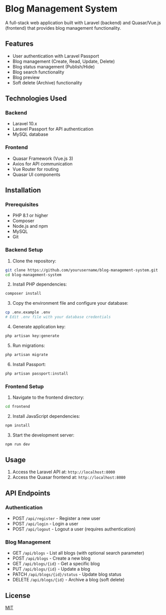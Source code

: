 # Blog Management System

A full-stack web application built with Laravel (backend) and Quasar/Vue.js (frontend) that provides blog management functionality.

## Features

-   User authentication with Laravel Passport
-   Blog management (Create, Read, Update, Delete)
-   Blog status management (Publish/Hide)
-   Blog search functionality
-   Blog preview
-   Soft delete (Archive) functionality

## Technologies Used

### Backend

-   Laravel 10.x
-   Laravel Passport for API authentication
-   MySQL database

### Frontend

-   Quasar Framework (Vue.js 3)
-   Axios for API communication
-   Vue Router for routing
-   Quasar UI components

## Installation

### Prerequisites

-   PHP 8.1 or higher
-   Composer
-   Node.js and npm
-   MySQL
-   Git

### Backend Setup

1. Clone the repository:

```bash
git clone https://github.com/yourusername/blog-management-system.git
cd blog-management-system
```

2. Install PHP dependencies:

```bash
composer install
```

3. Copy the environment file and configure your database:

```bash
cp .env.example .env
# Edit .env file with your database credentials
```

4. Generate application key:

```bash
php artisan key:generate
```

5. Run migrations:

```bash
php artisan migrate
```

6. Install Passport:

```bash
php artisan passport:install
```

### Frontend Setup

1. Navigate to the frontend directory:

```bash
cd frontend
```

2. Install JavaScript dependencies:

```bash
npm install
```

3. Start the development server:

```bash
npm run dev
```

## Usage

1. Access the Laravel API at: `http://localhost:8000`
2. Access the Quasar frontend at: `http://localhost:8080`

## API Endpoints

### Authentication

-   POST `/api/register` - Register a new user
-   POST `/api/login` - Login a user
-   POST `/api/logout` - Logout a user (requires authentication)

### Blog Management

-   GET `/api/blogs` - List all blogs (with optional search parameter)
-   POST `/api/blogs` - Create a new blog
-   GET `/api/blogs/{id}` - Get a specific blog
-   PUT `/api/blogs/{id}` - Update a blog
-   PATCH `/api/blogs/{id}/status` - Update blog status
-   DELETE `/api/blogs/{id}` - Archive a blog (soft delete)

## License

[MIT](https://choosealicense.com/licenses/mit/)
